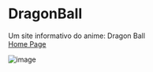 # DragonBall
Um site informativo do anime: Dragon Ball
</br>
<a href="https://kinz015.github.io/DragonBall/index.html">Home Page</a>

![image](https://github.com/user-attachments/assets/f739fe70-6199-4137-b946-40d6c4674e1d)
